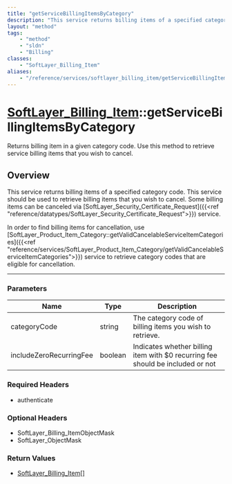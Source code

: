 ```yaml
---
title: "getServiceBillingItemsByCategory"
description: "This service returns billing items of a specified category code. This service should be used to retrieve billing items t... "
layout: "method"
tags:
    - "method"
    - "sldn"
    - "Billing"
classes:
    - "SoftLayer_Billing_Item"
aliases:
    - "/reference/services/softlayer_billing_item/getServiceBillingItemsByCategory"
---
```

# [SoftLayer_Billing_Item](/reference/services/SoftLayer_Billing_Item)::getServiceBillingItemsByCategory


Returns billing item in a given category code. Use this method to retrieve service billing items that you wish to cancel.


## Overview 
This service returns billing items of a specified category code. This service should be used to retrieve billing items that you wish to cancel. Some billing items can be canceled via [SoftLayer_Security_Certificate_Request]({{<ref "reference/datatypes/SoftLayer_Security_Certificate_Request">}}) service. 

In order to find billing items for cancellation, use [SoftLayer_Product_Item_Category::getValidCancelableServiceItemCategories]({{<ref "reference/services/SoftLayer_Product_Item_Category/getValidCancelableServiceItemCategories">}}) service to retrieve category codes that are eligible for cancellation. 

-----

### Parameters 
|Name | Type | Description |
| --- | --- | --- |
|categoryCode| string| The category code of billing items you wish to retrieve.|
|includeZeroRecurringFee| boolean| Indicates whether billing item with $0 recurring fee should be included or not|


### Required Headers
* authenticate


### Optional Headers
* SoftLayer_Billing_ItemObjectMask
* SoftLayer_ObjectMask

### Return Values
* <a href='/reference/datatypes/SoftLayer_Billing_Item'>SoftLayer_Billing_Item[] </a>




